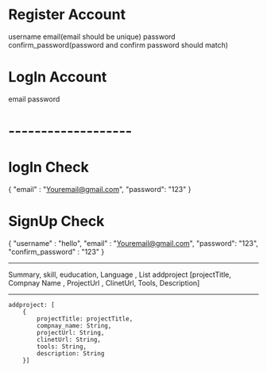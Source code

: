 # Register Account

username
email(email should be unique)
password
confirm_password(password and confirm password should match)

# LogIn Account

email
password

# -------------------

# logIn Check

{
"email" : "Youremail@gmail.com",
"password": "123"
}

# SignUp Check

{
"username" : "hello",
"email" : "Youremail@gmail.com",
"password": "123",
"confirm_password" : "123"
}

---

Summary, skill, euducation, Language , List addproject [projectTitle, Compnay Name , ProjectUrl , ClinetUrl, Tools, Description]

---

    addproject: [
        {
            projectTitle: projectTitle,
            compnay_name: String,
            projectUrl: String,
            clinetUrl: String,
            tools: String,
            description: String
        }]
